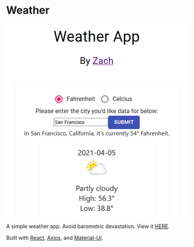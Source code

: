 # Weather
![picture of weather app working](https://github.com/zheckert/weather/blob/main/weatherScreen.png)

A simple weather app. Avoid barometric devastation.
View it [HERE](https://zach-weather-app.netlify.app/).

Built with [React](https://reactjs.org/), [Axios](https://axios-http.com/), and [Material-UI](https://material-ui.com/). 



